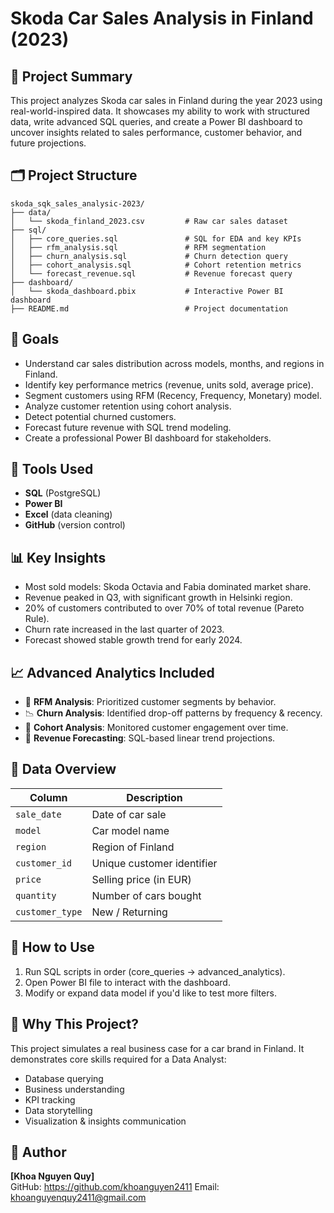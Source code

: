 # Skoda Car Sales Analysis in Finland (2023)

## 🧠 Project Summary
This project analyzes Skoda car sales in Finland during the year 2023 using real-world-inspired data. It showcases my ability to work with structured data, write advanced SQL queries, and create a Power BI dashboard to uncover insights related to sales performance, customer behavior, and future projections.

## 🗂️ Project Structure

```
skoda_sqk_sales_analysic-2023/
├── data/
│   └── skoda_finland_2023.csv         # Raw car sales dataset
├── sql/
│   ├── core_queries.sql               # SQL for EDA and key KPIs
│   ├── rfm_analysis.sql               # RFM segmentation
│   ├── churn_analysis.sql             # Churn detection query
│   ├── cohort_analysis.sql            # Cohort retention metrics
│   └── forecast_revenue.sql           # Revenue forecast query
├── dashboard/
│   └── skoda_dashboard.pbix           # Interactive Power BI dashboard
├── README.md                          # Project documentation
```

## 📌 Goals
- Understand car sales distribution across models, months, and regions in Finland.
- Identify key performance metrics (revenue, units sold, average price).
- Segment customers using RFM (Recency, Frequency, Monetary) model.
- Analyze customer retention using cohort analysis.
- Detect potential churned customers.
- Forecast future revenue with SQL trend modeling.
- Create a professional Power BI dashboard for stakeholders.

## 🧰 Tools Used
- **SQL** (PostgreSQL)
- **Power BI**
- **Excel** (data cleaning)
- **GitHub** (version control)

## 📊 Key Insights
- Most sold models: Skoda Octavia and Fabia dominated market share.
- Revenue peaked in Q3, with significant growth in Helsinki region.
- 20% of customers contributed to over 70% of total revenue (Pareto Rule).
- Churn rate increased in the last quarter of 2023.
- Forecast showed stable growth trend for early 2024.

## 📈 Advanced Analytics Included
- 🔁 **RFM Analysis**: Prioritized customer segments by behavior.
- 📉 **Churn Analysis**: Identified drop-off patterns by frequency & recency.
- 🧩 **Cohort Analysis**: Monitored customer engagement over time.
- 🔮 **Revenue Forecasting**: SQL-based linear trend projections.

## 📂 Data Overview
| Column              | Description                       |
|---------------------|-----------------------------------|
| `sale_date`         | Date of car sale                  |
| `model`             | Car model name                    |
| `region`            | Region of Finland                 |
| `customer_id`       | Unique customer identifier        |
| `price`             | Selling price (in EUR)            |
| `quantity`          | Number of cars bought             |
| `customer_type`     | New / Returning                   |

## 📌 How to Use
1. Run SQL scripts in order (core_queries → advanced_analytics).
2. Open Power BI file to interact with the dashboard.
3. Modify or expand data model if you'd like to test more filters.

## 💼 Why This Project?
This project simulates a real business case for a car brand in Finland. It demonstrates core skills required for a Data Analyst:
- Database querying
- Business understanding
- KPI tracking
- Data storytelling
- Visualization & insights communication

## 🧠 Author
**[Khoa Nguyen Quy]**  
GitHub: https://github.com/khoanguyen2411 
Email: khoanguyenquy2411@gmail.com
